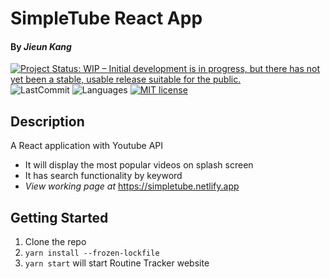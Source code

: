 # SimpleTube React App

#### By **_Jieun Kang_**

[![Project Status: WIP – Initial development is in progress, but there has not yet been a stable, usable release suitable for the public.](https://www.repostatus.org/badges/latest/wip.svg)](https://www.repostatus.org/#wip)
![LastCommit](https://img.shields.io/github/last-commit/jieunkang-101/react_simpletube)
![Languages](https://img.shields.io/github/languages/top/jieunkang-101/react_simpletube)
[![MIT license](https://img.shields.io/badge/License-MIT-orange.svg)](https://lbesson.mit-license.org/)

## Description

A React application with Youtube API

- It will display the most popular videos on splash screen
- It has search functionality by keyword
- _View working page at_ https://simpletube.netlify.app

## Getting Started

1. Clone the repo
1. `yarn install --frozen-lockfile`
1. `yarn start` will start Routine Tracker website
